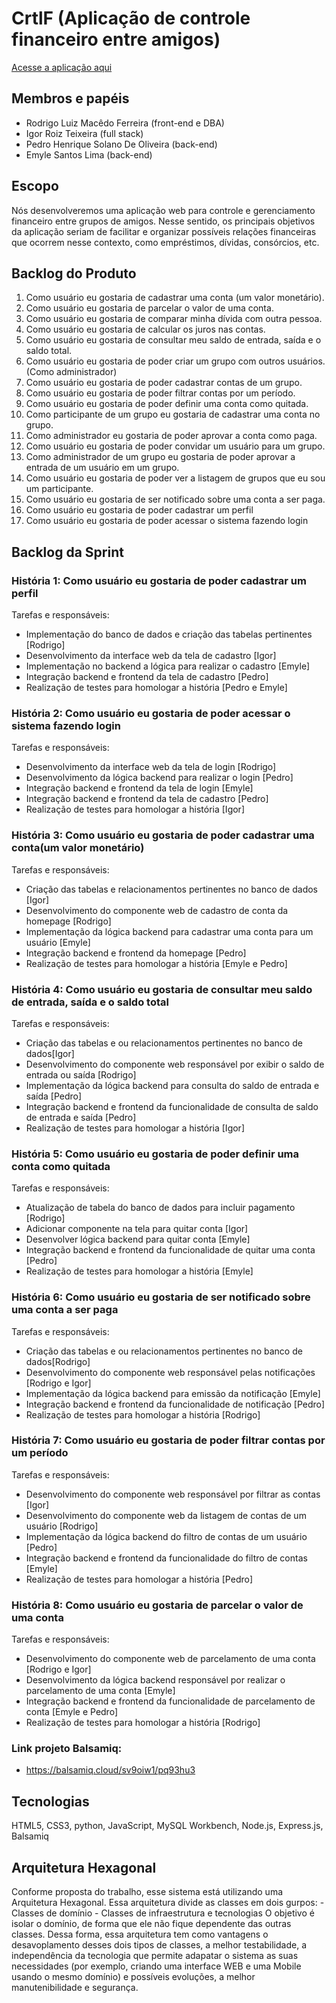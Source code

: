 # CrtlF (Aplicação de controle financeiro entre amigos)

[Acesse a aplicação aqui](https://rodrigolmf.github.io/Projeto-PDS/)

## Membros e papéis

-  Rodrigo Luiz Macêdo Ferreira (front-end e DBA)
-  Igor Roiz Teixeira (full stack)
-  Pedro Henrique Solano De Oliveira (back-end)
-  Emyle Santos Lima (back-end)

## Escopo

Nós desenvolveremos uma aplicação web para controle e gerenciamento financeiro entre grupos de amigos. Nesse sentido, os principais objetivos da aplicação seriam de facilitar e organizar possíveis relações financeiras que ocorrem nesse contexto, como empréstimos, dívidas, consórcios, etc. 

## Backlog do Produto

1. Como usuário eu gostaria de cadastrar uma conta (um valor monetário).
2. Como usuário eu gostaria de parcelar o valor de uma conta.
3. Como usuário eu gostaria de comparar minha dívida com outra pessoa.
4. Como usuário eu gostaria de calcular os juros nas contas.
5. Como usuário eu gostaria de consultar meu saldo de entrada, saída e o saldo total.
6. Como usuário eu gostaria de poder criar um grupo com outros usuários.(Como administrador)
7. Como usuário eu gostaria de poder cadastrar contas de um grupo.
8. Como usuário eu gostaria de poder filtrar contas por um período.
9. Como usuário eu gostaria de poder definir uma conta como quitada.
10. Como participante de um grupo eu gostaria de cadastrar uma conta no grupo.
11. Como administrador eu gostaria de poder aprovar a conta como paga.
12. Como usuário eu gostaria de poder convidar um usuário para um grupo.
13. Como administrador de um grupo eu gostaria de poder aprovar a entrada de um usuário em um grupo.
14. Como usuário eu gostaria de poder ver a listagem de grupos que eu sou um participante.
15. Como usuário eu gostaria de ser notificado sobre uma conta a ser paga.
16. Como usuário eu gostaria de poder cadastrar um perfil
17. Como usuário eu gostaria de poder acessar o sistema fazendo login

## Backlog da Sprint

### História 1: Como usuário eu gostaria de poder cadastrar um perfil

Tarefas e responsáveis:
   - Implementação do banco de dados e criação das tabelas pertinentes [Rodrigo]
   - Desenvolvimento da interface web da tela de cadastro [Igor]
   - Implementação no backend a lógica para realizar o cadastro [Emyle]
   - Integração backend e frontend da tela de cadastro [Pedro]
   - Realização de testes para homologar a história [Pedro e Emyle]

### História 2: Como usuário eu gostaria de poder acessar o sistema fazendo login

Tarefas e responsáveis:
   - Desenvolvimento da interface web da tela de login [Rodrigo]
   - Desenvolvimento da lógica backend para realizar o login [Pedro]
   - Integração backend e frontend da tela de login [Emyle]
   - Integração backend e frontend da tela de cadastro [Pedro]
   - Realização de testes para homologar a história [Igor]

### História 3: Como usuário eu gostaria de poder cadastrar uma conta(um valor monetário)

 Tarefas e responsáveis:
   - Criação das tabelas e relacionamentos pertinentes no banco de dados [Igor]
   - Desenvolvimento do componente web de cadastro de conta da homepage [Rodrigo]
   - Implementação da lógica backend para cadastrar uma conta para um usuário [Emyle]
   - Integração backend e frontend da homepage [Pedro]
   - Realização de testes para homologar a história [Emyle e Pedro]

### História 4: Como usuário eu gostaria de consultar meu saldo de entrada, saída e o saldo total
	
 Tarefas e responsáveis:
   - Criação das tabelas e ou relacionamentos pertinentes no banco de dados[Igor]
   - Desenvolvimento do componente web responsável por exibir o saldo de entrada ou saída [Rodrigo]
   - Implementação da lógica backend para consulta do saldo de entrada e saída [Pedro]
   - Integração backend e frontend da funcionalidade de consulta de saldo de entrada e saída [Pedro]
   - Realização de testes para homologar a história [Igor]

### História 5: Como usuário eu gostaria de poder definir uma conta como quitada

Tarefas e responsáveis:
   - Atualização de tabela do banco de dados para incluir pagamento [Rodrigo]
   - Adicionar componente na tela para quitar conta [Igor]
   - Desenvolver lógica backend para quitar conta [Emyle]
   - Integração backend e frontend da funcionalidade de quitar uma conta [Pedro]
   - Realização de testes para homologar a história [Emyle]

### História 6: Como usuário eu gostaria de ser notificado sobre uma conta a ser paga
	
 Tarefas e responsáveis:
   - Criação das tabelas e ou relacionamentos pertinentes no banco de dados[Rodrigo]
   - Desenvolvimento do componente web responsável pelas notificações [Rodrigo e Igor]
   - Implementação da lógica backend para emissão da notificação [Emyle]
   - Integração backend e frontend da funcionalidade de notificação [Pedro]
   - Realização de testes para homologar a história [Rodrigo]

### História 7: Como usuário eu gostaria de poder filtrar contas por um período
	
 Tarefas e responsáveis:
   - Desenvolvimento do componente web responsável por filtrar as contas [Igor]
   - Desenvolvimento do componente web da listagem de contas de um usuário [Rodrigo]
   - Implementação da lógica backend do filtro de contas de um usuário [Pedro]
   - Integração backend e frontend da funcionalidade do filtro de contas [Emyle]
   - Realização de testes para homologar a história [Pedro]

### História 8: Como usuário eu gostaria de parcelar o valor de uma conta
	
 Tarefas e responsáveis:
   - Desenvolvimento do componente web de parcelamento de uma conta [Rodrigo e Igor]
   - Desenvolvimento da lógica backend responsável por realizar o parcelamento de uma conta [Emyle]
   - Integração backend e frontend da funcionalidade de parcelamento de conta [Emyle e Pedro]
   - Realização de testes para homologar a história [Rodrigo]

### Link projeto Balsamiq:

   - https://balsamiq.cloud/sv9oiw1/pq93hu3

## Tecnologias

HTML5, CSS3, python, JavaScript, MySQL Workbench, Node.js, Express.js, Balsamiq

## Arquitetura Hexagonal

Conforme proposta do trabalho, esse sistema está utilizando uma Arquitetura Hexagonal. Essa arquitetura divide as classes em dois gurpos:
	- Classes de domínio
 	- Classes de infraestrutura e tecnologias
O objetivo é isolar o domínio, de forma que ele não fique dependente das outras classes. Dessa forma, essa arquitetura tem como vantagens o desavoplamento desses dois tipos de classes, a melhor testabilidade, a independência da tecnologia que permite adapatar o sistema as suas necessidades (por exemplo, criando uma interface WEB e uma Mobile usando o mesmo domínio) e possíveis evoluções, a melhor manutenibilidade e segurança.
